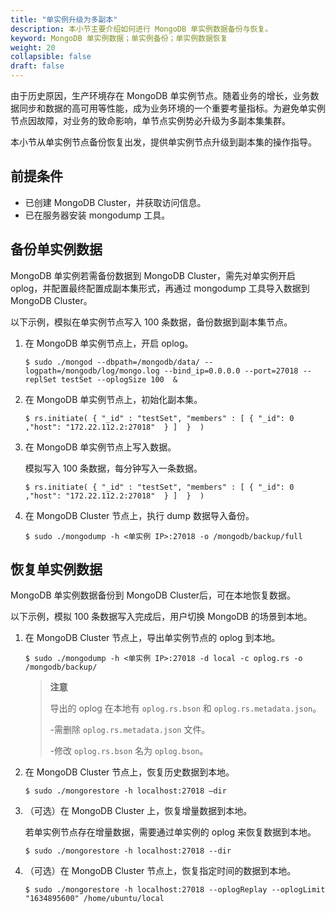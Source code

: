 ```yaml
---
title: "单实例升级为多副本"
description: 本小节主要介绍如何进行 MongoDB 单实例数据备份与恢复。 
keyword: MongoDB 单实例数据；单实例备份；单实例数据恢复
weight: 20
collapsible: false
draft: false
---
```



由于历史原因，生产环境存在 MongoDB 单实例节点。随着业务的增长，业务数据同步和数据的高可用等性能，成为业务环境的一个重要考量指标。为避免单实例节点因故障，对业务的致命影响，单节点实例势必升级为多副本集集群。

本小节从单实例节点备份恢复出发，提供单实例节点升级到副本集的操作指导。

## 前提条件

- 已创建 MongoDB Cluster，并获取访问信息。
- 已在服务器安装 mongodump 工具。

## 备份单实例数据

MongoDB 单实例若需备份数据到 MongoDB Cluster，需先对单实例开启 oplog，并配置最终配置成副本集形式，再通过 mongodump 工具导入数据到 MongoDB Cluster。

以下示例，模拟在单实例节点写入 100 条数据，备份数据到副本集节点。

1. 在 MongoDB 单实例节点上，开启 oplog。

   ```shell
   $ sudo ./mongod --dbpath=/mongodb/data/ --logpath=/mongodb/log/mongo.log --bind_ip=0.0.0.0 --port=27018 --replSet testSet --oplogSize 100  &
   ```

2. 在 MongoDB 单实例节点上，初始化副本集。

   ```shell
   $ rs.initiate( { "_id" : "testSet", "members" : [ { "_id": 0 ,"host": "172.22.112.2:27018"  } ]  }  )
   ```

3. 在 MongoDB 单实例节点上写入数据。

   模拟写入 100 条数据，每分钟写入一条数据。

   ```shell
   $ rs.initiate( { "_id" : "testSet", "members" : [ { "_id": 0 ,"host": "172.22.112.2:27018"  } ]  }  )
   ```

4. 在 MongoDB Cluster 节点上，执行 dump 数据导入备份。

   ```shell
   $ sudo ./mongodump -h <单实例 IP>:27018 -o /mongodb/backup/full
   ```

## 恢复单实例数据

MongoDB 单实例数据备份到 MongoDB Cluster后，可在本地恢复数据。

以下示例，模拟 100 条数据写入完成后，用户切换 MongoDB 的场景到本地。

1. 在 MongoDB Cluster 节点上，导出单实例节点的 oplog 到本地。

   ```shell
   $ sudo ./mongodump -h <单实例 IP>:27018 -d local -c oplog.rs -o /mongodb/backup/
   ```

   > **注意**
   >
   > 导出的 oplog 在本地有 `oplog.rs.bson` 和 `oplog.rs.metadata.json`。
   >
   > -需删除 `oplog.rs.metadata.json` 文件。
   >
   > -修改 `oplog.rs.bson` 名为 `oplog.bson`。

2. 在 MongoDB Cluster 节点上，恢复历史数据到本地。

   ```shell
   $ sudo ./mongorestore -h localhost:27018 –dir
   ```

3. （可选）在 MongoDB Cluster 上，恢复增量数据到本地。

   若单实例节点存在增量数据，需要通过单实例的 oplog 来恢复数据到本地。

   ```shell
   $ sudo ./mongorestore -h localhost:27018 --dir
   ```

4. （可选）在 MongoDB Cluster 节点上，恢复指定时间的数据到本地。

   ```shell
   $ sudo ./mongorestore -h localhost:27018 --oplogReplay --oplogLimit "1634895600" /home/ubuntu/local
   ```
